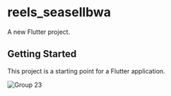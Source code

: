 # reels_seasellbwa

A new Flutter project.

## Getting Started

This project is a starting point for a Flutter application.

![Group 23](https://user-images.githubusercontent.com/22630476/149864652-01af3d09-96ab-48d6-8822-d794d21c6cc9.png)
